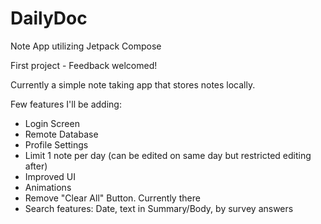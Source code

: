 # DailyDoc
Note App utilizing Jetpack Compose


First project - Feedback welcomed! 

Currently a simple note taking app that stores notes locally. 

Few features I'll be adding:
- Login Screen
- Remote Database
- Profile Settings
- Limit 1 note per day (can be edited on same day but restricted editing after)
- Improved UI
- Animations
- Remove "Clear All" Button. Currently there
- Search features: Date, text in Summary/Body, by survey answers
